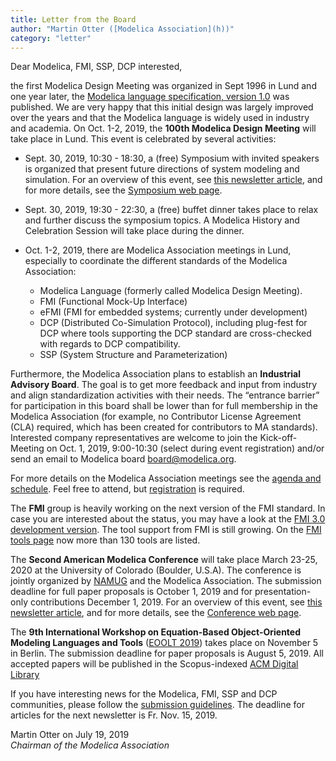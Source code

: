 ```yaml
---
title: Letter from the Board
author: "Martin Otter ([Modelica Association](h))"
category: "letter"
---
```


Dear Modelica, FMI, SSP, DCP interested,

the first Modelica Design Meeting was organized in Sept 1996 in Lund and one year later, the [Modelica language specification, version 1.0](https://www.modelica.org/documents/Modelica1.pdf) was published. We are very happy that this initial design was largely improved over the years and that the Modelica language is widely used in industry and academia. On Oct. 1-2, 2019, the **100th Modelica Design Meeting** will take place in Lund. This event is celebrated by several activities:

- Sept. 30, 2019, 10:30 - 18:30, a (free) Symposium with invited speakers is organized that present future directions of system modeling and simulation. For an overview of this event, see [this newsletter article](symposium.html), and for more details, see the [Symposium web page](https://modelica.github.io/Symposium2019/).
 
- Sept. 30, 2019, 19:30 - 22:30, a (free) buffet dinner takes place to relax and further discuss the symposium topics.  A Modelica History and Celebration Session will take place during the dinner.
 
- Oct. 1-2, 2019, there are Modelica Association meetings in Lund, especially to coordinate the different standards of the Modelica Association:
  
  * Modelica Language (formerly called Modelica Design Meeting).
  * FMI (Functional Mock-Up Interface)
  * eFMI (FMI for embedded systems; currently under development)
  * DCP (Distributed Co-Simulation Protocol), including plug-fest for DCP where tools supporting the DCP standard
    are cross-checked with regards to DCP compatibility.
  * SSP (System Structure and Parameterization)
  
Furthermore, the Modelica Association plans to establish an **Industrial Advisory Board**. The goal is to get more feedback and input from industry and align standardization activities with their needs. The “entrance barrier” for participation in this board shall be lower than for full membership in the Modelica Association (for example, no Contributor License Agreement (CLA) required, which has been created for contributors to MA standards). Interested company representatives are welcome to join the Kick-off-Meeting on Oct. 1, 2019, 9:00-10:30 (select during event registration) and/or send an email to Modelica board [board@modelica.org](mailto:board@modelica.org).  

  For more details on the Modelica Association meetings see the [agenda and schedule](https://modelica.github.io/Symposium2019/meetings.html). Feel free to attend, but [registration](https://www.eventbrite.com/e/jubilee-symposium-future-directions-of-system-modeling-and-simulation-registration-63187850562) is required.

The **FMI** group is heavily working on the next version of the FMI standard. In case you are interested about the status, you may have a look at the [FMI 3.0 development version](https://fmi-standard.org/docs/3.0-dev/). The tool support from FMI is still growing. On the [FMI tools page](https://fmi-standard.org/tools/) now more than 130 tools are listed.

The **Second American Modelica Conference** will take place March 23-25, 2020 at the University of Colorado (Boulder, U.S.A). The conference is jointly organized by [NAMUG](https://namug.org/) and the Modelica Association.
The submission deadline for full paper proposals is October 1, 2019 and for presentation-only contributions December 1, 2019. For an overview of this event, see [this newsletter article](amc2020.htm), and for more details, see the [Conference web page](https://modelica.org/events/modelica2020Americas).

The **9th International Workshop on Equation-Based Object-Oriented Modeling Languages and Tools** ([EOOLT 2019](http://eoolt.org/2019/)) takes place on November 5 in Berlin. The submission deadline for paper proposals is August 5, 2019. All accepted papers will be published in the Scopus-indexed [ACM Digital Library](https://dl.acm.org/)

If you have interesting news for the Modelica, FMI, SSP and DCP communities, please follow the [submission guidelines](https://newsletter.modelica.org/submission-guidelines.html). The deadline for articles for the next newsletter is Fr. Nov. 15, 2019.

Martin Otter on July 19, 2019    
*Chairman of the Modelica Association*
